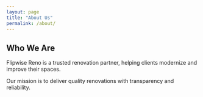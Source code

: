```yaml
---
layout: page
title: "About Us"
permalink: /about/
---
```


## Who We Are

Flipwise Reno is a trusted renovation partner, helping clients modernize and improve their spaces.  

Our mission is to deliver quality renovations with transparency and reliability.
